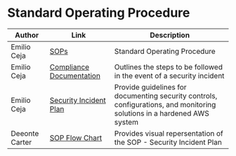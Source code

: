 # Standard Operating Procedure
| Author        |Link           |Description  |
| ------------- |-------------| -----|
| Emilio Ceja | [SOPs](https://github.com/IronCloudSecurity/SOPs/blob/main/Iron%20Cloud%20SOPs.pdf)  | Standard Operating Procedure |
| Emilio Ceja | [Compliance Documentation ](https://github.com/IronCloudSecurity/SOPs/blob/main/Compliance%20Documentation%20SOP.pdf) | Outlines the steps to be followed in the event of a security incident |
| Emilio Ceja | [Security Incident Plan](https://github.com/IronCloudSecurity/SOPs/blob/main/Security%20Incident%20Plan%20SOP.pdf) | Provide guidelines for documenting security controls, configurations, and monitoring solutions in a hardened AWS system |
| Deeonte Carter | [SOP Flow Chart](https://github.com/IronCloudSecurity/SOPs/blob/main/SOPFlowChart.png) | Provides visual repersentation of the SOP - Security Incident Plan |
